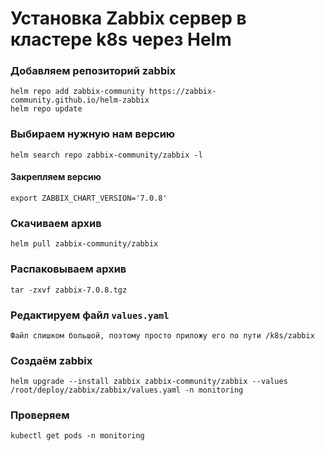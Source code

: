 # Установка Zabbix сервер в кластере k8s через Helm

### Добавляем репозиторий zabbix

```
helm repo add zabbix-community https://zabbix-community.github.io/helm-zabbix
helm repo update
```

### Выбираем нужную нам версию

```
helm search repo zabbix-community/zabbix -l
```
#### Закрепляем версию
```
export ZABBIX_CHART_VERSION='7.0.8'
```

### Скачиваем архив

```
helm pull zabbix-community/zabbix
```

### Распаковываем архив 

```
tar -zxvf zabbix-7.0.8.tgz
```

### Редактируем файл `values.yaml`
`Файл слишком большой, поэтому просто приложу его по пути /k8s/zabbix`

### Создаём zabbix

```
helm upgrade --install zabbix zabbix-community/zabbix --values /root/deploy/zabbix/zabbix/values.yaml -n monitoring
```

### Проверяем 
```
kubectl get pods -n monitoring
```
